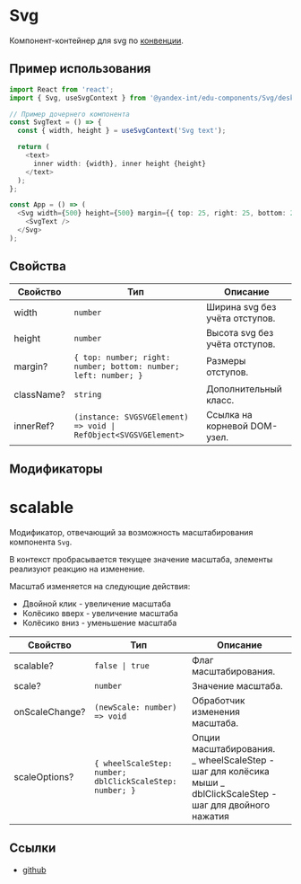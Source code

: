 # Svg

<!-- description:start -->
Компонент-контейнер для svg по [конвенции](https://observablehq.com/@d3/margin-convention).
<!-- description:end -->

## Пример использования

```typescript jsx
import React from 'react';
import { Svg, useSvgContext } from '@yandex-int/edu-components/Svg/desktop';

// Пример дочернего компонента
const SvgText = () => {
  const { width, height } = useSvgContext('Svg text');

  return (
    <text>
      inner width: {width}, inner height {height}
    </text>
  );
};

const App = () => (
  <Svg width={500} height={500} margin={{ top: 25, right: 25, bottom: 25, left: 25 }}>
    <SvgText />
  </Svg>
);
```

## Свойства

<!-- props:start -->
| Свойство   | Тип                                                             | Описание                       |
| ---------- | --------------------------------------------------------------- | ------------------------------ |
| width      | `number`                                                        | Ширина svg без учёта отступов. |
| height     | `number`                                                        | Высота svg без учёта отступов. |
| margin?    | `{ top: number; right: number; bottom: number; left: number; }` | Размеры отступов.              |
| className? | `string`                                                        | Дополнительный класс.          |
| innerRef?  | `(instance: SVGSVGElement) => void \| RefObject<SVGSVGElement>` | Ссылка на корневой DOM-узел.   |
<!-- props:end -->

## Модификаторы
<!-- modifiers:start -->
# scalable

Модификатор, отвечающий за возможность масштабирования компонента `Svg`.

В контекст пробрасывается текущее значение масштаба, элементы реализуют реакцию на изменение.

Масштаб изменяется на следующие действия:

-   Двойной клик - увеличение масштаба
-   Колёсико вверх - увеличение масштаба
-   Колёсико вниз - уменьшение масштаба

| Свойство       | Тип                                                      | Описание                                                                                                          |
| -------------- | -------------------------------------------------------- | ----------------------------------------------------------------------------------------------------------------- |
| scalable?      | `false \| true`                                          | Флаг масштабирования.                                                                                             |
| scale?         | `number`                                                 | Значение масштаба.                                                                                                |
| onScaleChange? | `(newScale: number) => void`                             | Обработчик изменения масштаба.                                                                                    |
| scaleOptions?  | `{ wheelScaleStep: number; dblClickScaleStep: number; }` | Опции масштабирования.<br>_ wheelScaleStep - шаг для колёсика мыши _ dblClickScaleStep - шаг для двойного нажатия |
<!-- modifiers:end -->

## Ссылки

- [github](https://github.yandex-team.ru/search-interfaces/frontend/tree/master/packages/edu-components/src/components/Svg)
